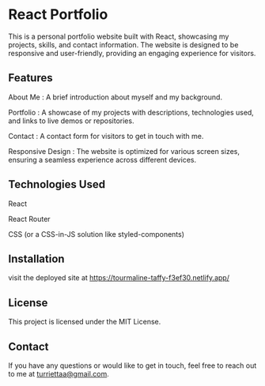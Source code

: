 # React Portfolio

This is a personal portfolio website built with React, showcasing my projects, skills, and contact information. The website is designed to be responsive and user-friendly, providing an engaging experience for visitors.

## Features

  About Me : A brief introduction about myself and my background.

  Portfolio : A showcase of my projects with descriptions, technologies used, and links to live demos or repositories.

  Contact : A contact form for visitors to get in touch with me.

  Responsive Design : The website is optimized for various screen sizes, ensuring a seamless experience across different devices.

## Technologies Used
  React

  React Router

  CSS (or a CSS-in-JS solution like styled-components)

## Installation

visit the deployed site at https://tourmaline-taffy-f3ef30.netlify.app/

## License

This project is licensed under the MIT License.

## Contact
If you have any questions or would like to get in touch, feel free to reach out to me at turriettaa@gmail.com.
